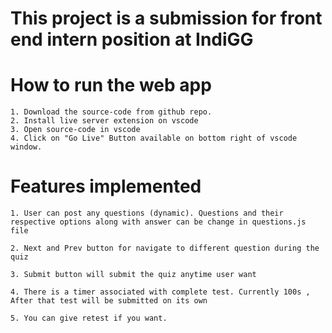 # This project is a submission for front end intern position at IndiGG

# How to run the web app

    1. Download the source-code from github repo.
    2. Install live server extension on vscode
    3. Open source-code in vscode
    4. Click on "Go Live" Button available on bottom right of vscode window.

# Features implemented

    1. User can post any questions (dynamic). Questions and their respective options along with answer can be change in questions.js file

    2. Next and Prev button for navigate to different question during the quiz

    3. Submit button will submit the quiz anytime user want

    4. There is a timer associated with complete test. Currently 100s , After that test will be submitted on its own

    5. You can give retest if you want.
